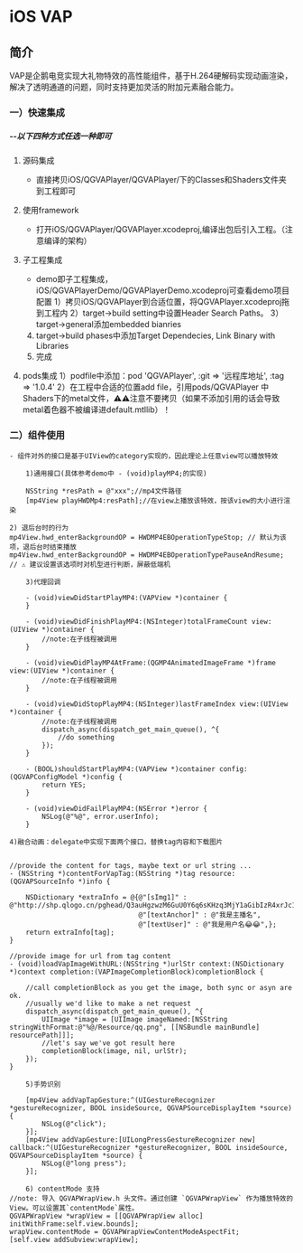 # iOS VAP 


## 简介
VAP是企鹅电竞实现大礼物特效的高性能组件，基于H.264硬解码实现动画渲染，解决了透明通道的问题，同时支持更加灵活的附加元素融合能力。

### 一）快速集成
##### --以下四种方式任选一种即可
1. 源码集成
    - 直接拷贝iOS/QGVAPlayer/QGVAPlayer/下的Classes和Shaders文件夹到工程即可

2. 使用framework
    - 打开iOS/QGVAPlayer/QGVAPlayer.xcodeproj,编译出包后引入工程。（注意编译的架构）

3. 子工程集成
    - demo即子工程集成，iOS/QGVAPlayerDemo/QGVAPlayerDemo.xcodeproj可查看demo项目配置
    1）拷贝iOS/QGVAPlayer到合适位置，将QGVAPlayer.xcodeproj拖到工程内
    2）target->build setting中设置Header Search Paths。
    3）target->general添加embedded  bianries
    4) target->build phases中添加Target Dependecies, Link Binary with Libraries
    5) 完成

4. pods集成
    1）podfile中添加：pod 'QGVAPlayer', :git => '远程库地址', :tag => '1.0.4'
    2）在工程中合适的位置add file，引用pods/QGVAPlayer 中Shaders下的metal文件，⚠️⚠️注意不要拷贝（如果不添加引用的话会导致metal着色器不被编译进default.mtllib）！

### 二）组件使用
    - 组件对外的接口是基于UIView的category实现的，因此理论上任意view可以播放特效 

```
    1)通用接口(具体参考demo中 - (void)playMP4;的实现)

    NSString *resPath = @"xxx";//mp4文件路径
    [mp4View playHWDMp4:resPath];//在view上播放该特效，按该view的大小进行渲染
```


```
2) 退后台时的行为
mp4View.hwd_enterBackgroundOP = HWDMP4EBOperationTypeStop; // 默认为该项，退后台时结束播放
mp4View.hwd_enterBackgroundOP = HWDMP4EBOperationTypePauseAndResume; // ⚠️ 建议设置该选项时对机型进行判断，屏蔽低端机
```

```
    3)代理回调

    - (void)viewDidStartPlayMP4:(VAPView *)container {
    }

    - (void)viewDidFinishPlayMP4:(NSInteger)totalFrameCount view:(UIView *)container {
        //note:在子线程被调用
    }
 
    - (void)viewDidPlayMP4AtFrame:(QGMP4AnimatedImageFrame *)frame view:(UIView *)container {
        //note:在子线程被调用
    }

    - (void)viewDidStopPlayMP4:(NSInteger)lastFrameIndex view:(UIView *)container {
        //note:在子线程被调用
        dispatch_async(dispatch_get_main_queue(), ^{
            //do something
        });
    }

    - (BOOL)shouldStartPlayMP4:(VAPView *)container config:(QGVAPConfigModel *)config {
        return YES;
    }

    - (void)viewDidFailPlayMP4:(NSError *)error {
        NSLog(@"%@", error.userInfo);
    }
```

```
4)融合动画：delegate中实现下面两个接口，替换tag内容和下载图片


//provide the content for tags, maybe text or url string ...
- (NSString *)contentForVapTag:(NSString *)tag resource:(QGVAPSourceInfo *)info {
    
    NSDictionary *extraInfo = @{@"[sImg1]" : @"http://shp.qlogo.cn/pghead/Q3auHgzwzM6GuU0Y6q6sKHzq3MjY1aGibIzR4xrJc1VY/60",
                                @"[textAnchor]" : @"我是主播名",
                                @"[textUser]" : @"我是用户名😂😂",};
    return extraInfo[tag];
}

//provide image for url from tag content
- (void)loadVapImageWithURL:(NSString *)urlStr context:(NSDictionary *)context completion:(VAPImageCompletionBlock)completionBlock {
    
    //call completionBlock as you get the image, both sync or asyn are ok.
    //usually we'd like to make a net request
    dispatch_async(dispatch_get_main_queue(), ^{
        UIImage *image = [UIImage imageNamed:[NSString stringWithFormat:@"%@/Resource/qq.png", [[NSBundle mainBundle] resourcePath]]];
        //let's say we've got result here
        completionBlock(image, nil, urlStr);
    });
}    
```

```
    5)手势识别

    [mp4View addVapTapGesture:^(UIGestureRecognizer *gestureRecognizer, BOOL insideSource, QGVAPSourceDisplayItem *source) {
        NSLog(@"click");
    }];
    [mp4View addVapGesture:[UILongPressGestureRecognizer new] callback:^(UIGestureRecognizer *gestureRecognizer, BOOL insideSource, QGVAPSourceDisplayItem *source) {
        NSLog(@"long press");
    }];
```

```
    6) contentMode 支持
//note: 导入 QGVAPWrapView.h 头文件。通过创建 `QGVAPWrapView` 作为播放特效的 View。可以设置其`contentMode`属性。
QGVAPWrapView *wrapView = [[QGVAPWrapView alloc] initWithFrame:self.view.bounds];
wrapView.contentMode = QGVAPWrapViewContentModeAspectFit;
[self.view addSubview:wrapView];
```

